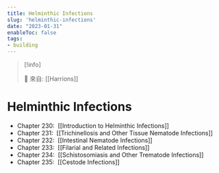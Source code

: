 ```yaml
---
title: Helminthic Infections
slug: 'helminthic-infections'
date: "2023-01-31"
enableToc: false
tags:
- building
---
```


> [!info]
>
> 🌱 來自: [[Harrions]]

# Helminthic Infections


*   Chapter 230:  [[Introduction to Helminthic Infections]]
*   Chapter 231:  [[Trichinellosis and Other Tissue Nematode Infections]]
*   Chapter 232:  [[Intestinal Nematode Infections]]
*   Chapter 233:  [[Filarial and Related Infections]]
*   Chapter 234:  [[Schistosomiasis and Other Trematode Infections]]
*   Chapter 235:  [[Cestode Infections]]
